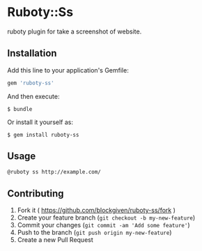 # Ruboty::Ss

ruboty plugin for take a screenshot of website.

## Installation

Add this line to your application's Gemfile:

```ruby
gem 'ruboty-ss'
```

And then execute:

    $ bundle

Or install it yourself as:

    $ gem install ruboty-ss

## Usage

    @ruboty ss http://example.com/

## Contributing

1. Fork it ( https://github.com/blockgiven/ruboty-ss/fork )
2. Create your feature branch (`git checkout -b my-new-feature`)
3. Commit your changes (`git commit -am 'Add some feature'`)
4. Push to the branch (`git push origin my-new-feature`)
5. Create a new Pull Request
